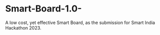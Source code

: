 # Smart-Board-1.0-
A low cost, yet effective Smart Board, as the submission for Smart India Hackathon 2023.
